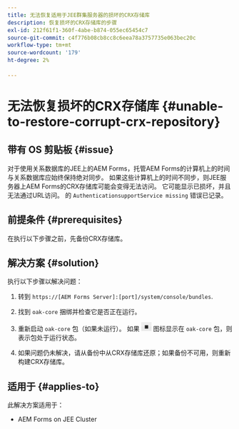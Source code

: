 ```yaml
---
title: 无法恢复适用于JEE群集服务器的损坏的CRX存储库
description: 恢复损坏的CRX存储库的步骤
exl-id: 212f61f1-360f-4abe-b874-055ec65454c7
source-git-commit: c4f776b08cb8cc8c6eea78a3757735e063bec20c
workflow-type: tm+mt
source-wordcount: '179'
ht-degree: 2%

---
```


# 无法恢复损坏的CRX存储库 {#unable-to-restore-corrupt-crx-repository}

## 带有 OS 剪贴板 {#issue}

对于使用关系数据库的JEE上的AEM Forms，托管AEM Forms的计算机上的时间与关系数据库应始终保持绝对同步。 如果这些计算机上的时间不同步，则JEE服务器上AEM Forms的CRX存储库可能会变得无法访问。 它可能显示已损坏，并且无法通过URL访问。 的 `AuthenticationsupportService missing` 错误已记录。

## 前提条件 {#prerequisites}

在执行以下步骤之前，先备份CRX存储库。

## 解决方案 {#solution}

执行以下步骤以解决问题：
1. 转到  `https://[AEM Forms Server]:[port]/system/console/bundles`.

1. 找到 `oak-core` 捆绑并检查它是否正在运行。

1. 重新启动 `oak-core` 包（如果未运行）。 如果  ![“暂停”按钮](/help/forms/using/assets/stop.png) 图标显示在 `oak-core` 包，则表示包处于运行状态。

1. 如果问题仍未解决，请从备份中从CRX存储库还原；如果备份不可用，则重新构建CRX存储库。


## 适用于 {#applies-to}

此解决方案适用于：

* AEM Forms on JEE Cluster